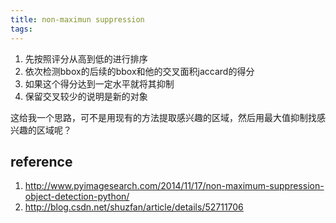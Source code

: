 ```yaml
---
title: non-maximun suppression
tags:
---
```



1. 先按照评分从高到低的进行排序
2. 依次检测bbox的后续的bbox和他的交叉面积jaccard的得分
3. 如果这个得分达到一定水平就将其抑制
4. 保留交叉较少的说明是新的对象


这给我一个思路，可不是用现有的方法提取感兴趣的区域，然后用最大值抑制找感兴趣的区域呢？


## reference

1. http://www.pyimagesearch.com/2014/11/17/non-maximum-suppression-object-detection-python/
2. http://blog.csdn.net/shuzfan/article/details/52711706